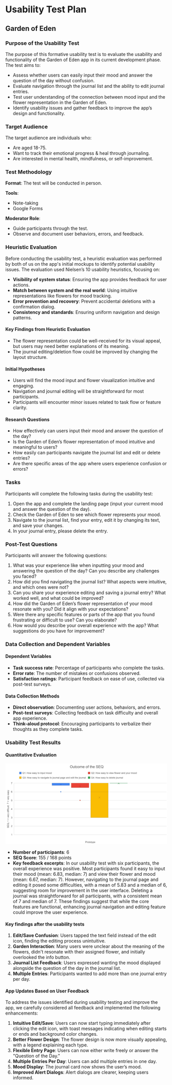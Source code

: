# Usability Test Plan

## Garden of Eden

### Purpose of the Usability Test

The purpose of this formative usability test is to evaluate the usability and functionality of the Garden of Eden app in its current development phase. The test aims to:
- Assess whether users can easily input their mood and answer the question of the day without confusion.
- Evaluate navigation through the journal list and the ability to edit journal entries.
- Test user understanding of the connection between mood input and the flower representation in the Garden of Eden.
- Identify usability issues and gather feedback to improve the app’s design and functionality.

### Target Audience

The target audience are individuals who:
- Are aged 18-75.
- Want to track their emotional progress & heal through journaling.
- Are interested in mental health, mindfulness, or self-improvement.

### Test Methodology

**Format**: The test will be conducted in person.

**Tools**:
- Note-taking
- Google Forms

**Moderator Role**:
- Guide participants through the test.
- Observe and document user behaviors, errors, and feedback.

### Heuristic Evaluation

Before conducting the usability test, a heuristic evaluation was performed by both of us on the app's initial mockups to identify potential usability issues. The evaluation used Nielsen’s 10 usability heuristics, focusing on:

- **Visibility of system status**: Ensuring the app provides feedback for user actions.
- **Match between system and the real world**: Using intuitive representations like flowers for mood tracking.
- **Error prevention and recovery**: Prevent accidental deletions with a confirmation dialog.
- **Consistency and standards**: Ensuring uniform navigation and design patterns.

#### Key Findings from Heuristic Evaluation

- The flower representation could be well-received for its visual appeal, but users may need better explanations of its meaning.
- The journal editing/deletion flow could be improved by changing the layout structure.

#### Initial Hypotheses

- Users will find the mood input and flower visualization intuitive and engaging.
- Navigation and journal editing will be straightforward for most participants.
- Participants will encounter minor issues related to task flow or feature clarity.

#### Research Questions

- How effectively can users input their mood and answer the question of the day?
- Is the Garden of Eden’s flower representation of mood intuitive and meaningful to users?
- How easily can participants navigate the journal list and edit or delete entries?
- Are there specific areas of the app where users experience confusion or errors?

### Tasks

Participants will complete the following tasks during the usability test:

1. Open the app and complete the landing page (input your current mood and answer the question of the day).
2. Check the Garden of Eden to see which flower represents your mood.
3. Navigate to the journal list, find your entry, edit it by changing its text, and save your changes.
4. In your journal entry, please delete the entry.

### Post-Test Questions

Participants will answer the following questions:

1. What was your experience like when inputting your mood and answering the question of the day? Can you describe any challenges you faced?
2. How did you find navigating the journal list? What aspects were intuitive, and which ones were not?
3. Can you share your experience editing and saving a journal entry? What worked well, and what could be improved?
4. How did the Garden of Eden’s flower representation of your mood resonate with you? Did it align with your expectations?
5. Were there any specific features or parts of the app that you found frustrating or difficult to use? Can you elaborate?
6. How would you describe your overall experience with the app? What suggestions do you have for improvement?

### Data Collection and Dependent Variables

#### Dependent Variables

- **Task success rate**: Percentage of participants who complete the tasks.
- **Error rate**: The number of mistakes or confusions observed.
- **Satisfaction ratings**: Participant feedback on ease of use, collected via post-test surveys.

#### Data Collection Methods

- **Direct observation**: Documenting user actions, behaviors, and errors.
- **Post-test surveys**: Collecting feedback on task difficulty and overall app experience.
- **Think-aloud protocol**: Encouraging participants to verbalize their thoughts as they complete tasks.

### Usability Test Results

#### Quantitative Evaluation
![SEQ SCORE](/images/seq_ccl3.jpg)
- **Number of participants**: 6
- **SEQ Score**: 155 / 168 points
- **Key feedback excerpts**: In our usability test with six participants, the overall experience was positive. Most participants found it easy to input their mood (mean: 6.83, median: 7) and view their flower and mood (mean: 6.67, median: 7). However, navigating to the journal page and editing it posed some difficulties, with a mean of 5.83 and a median of 6, suggesting room for improvement in the user interface. Deleting a journal was straightforward for all participants, with a consistent mean of 7 and median of 7. These findings suggest that while the core features are functional, enhancing journal navigation and editing feature could improve the user experience.

#### Key findings after the usability tests

1. **Edit/Save Confusion**: Users tapped the text field instead of the edit icon, finding the editing process unintuitive.
2. **Garden Interaction**: Many users were unclear about the meaning of the flowers, didn't resonate with their assigned flower, and initially overlooked the info button.
3. **Journal List Feedback**: Users expressed wanting the mood displayed alongside the question of the day in the journal list.
4. **Multiple Entries**: Participants wanted to add more than one journal entry per day.

#### App Updates Based on User Feedback

To address the issues identified during usability testing and improve the app, we carefully considered all feedback and implemented the following enhancements:

1. **Intuitive Edit/Save**: Users can now start typing immediately after clicking the edit icon, with toast messages indicating when editing starts or ends and background color changes.
2. **Better Flower Design**: The flower design is now more visually appealing, with a legend explaining each type.
3. **Flexible Entry Page**: Users can now either write freely or answer the "Question of the Day."
4. **Multiple Entries Per Day**: Users can add multiple entries in one day.
5. **Mood Display**: The journal card now shows the user’s mood.
6. **Improved Alert Dialogs**: Alert dialogs are clearer, keeping users informed.

